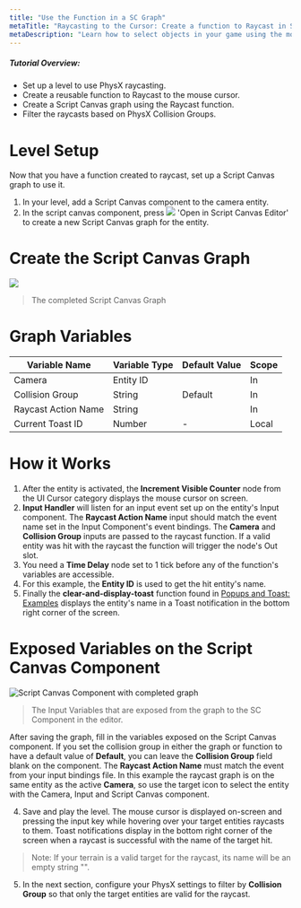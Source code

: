 ```yaml
---
title: "Use the Function in a SC Graph"
metaTitle: "Raycasting to the Cursor: Create a function to Raycast in Script Canvas"
metaDescription: "Learn how to select objects in your game using the mouse cursor.  Filter the objects with Collision Groups"
---
```


##### Tutorial Overview:
-  Set up a level to use PhysX raycasting.
-  Create a reusable function to Raycast to the mouse cursor.
-  Create a Script Canvas graph using the Raycast function.
-  Filter the raycasts based on PhysX Collision Groups.

# Level Setup

Now that you have a function created to raycast, set up a Script Canvas graph to use it.

1. In your level, add a Script Canvas component to the camera entity.
2. In the script canvas component, press ![](../images/icons/editor/open.png) 'Open in Script Canvas Editor' to create a new Script Canvas graph for the entity.

# Create the Script Canvas Graph

<a href="../images/02/rc-01.png">
  <img align="center" src="../images/02/rc-01.png"/>
</a>

>  The completed Script Canvas Graph

# Graph Variables

|Variable Name|Variable Type|Default Value|Scope|
|-------------|-------------|-------------|-----|
|Camera|Entity ID||In|
|Collision Group|String|Default|In|
|Raycast Action Name|String||In|
|Current Toast ID|Number|-|Local|

# How it Works

1. After the entity is activated, the **Increment Visible Counter** node from the UI Cursor category displays the mouse cursor on screen.
2. **Input Handler** will listen for an input event set up on the entity's Input component.  The **Raycast Action Name** input should match the event name set in the Input Component's event bindings.  The **Camera** and **Collision Group** inputs are passed to the raycast function.  If a valid entity was hit with the raycast the function will trigger the node's Out slot.  
3. You need a **Time Delay** node set to 1 tick before any of the function's variables are accessible.  
4. For this example, the **Entity ID** is used to get the hit entity's name.  
5. Finally the **clear-and-display-toast** function found in [Popups and Toast: Examples](../01-popups/01-05-usage) displays the entity's name in a Toast notification in the bottom right corner of the screen.

# Exposed Variables on the Script Canvas Component

![Script Canvas Component with completed graph](../images/02/rc-05.png "Script Canvas Component with completed graph")
>  The Input Variables that are exposed from the graph to the SC Component in the editor.

After saving the graph, fill in the variables exposed on the Script Canvas component.  If you set the collision group in either the graph or function to have a default value of **Default**, you can leave the **Collision Group** field blank on the component.  The **Raycast Action Name** must match the event from your input bindings file.  In this example the raycast graph is on the same entity as the active **Camera**, so use the target icon to select the entity with the Camera, Input and Script Canvas component.

4. Save and play the level. The mouse cursor is displayed on-screen and pressing the input key while hovering over your target entities raycasts to them.  Toast notifications display in the bottom right corner of the screen when a raycast is successful with the name of the target hit.

>Note: If your terrain is a valid target for the raycast, its name will be an empty string "".

5.  In the next section, configure your PhysX settings to filter by **Collision Group** so that only the target entities are valid for the raycast.
